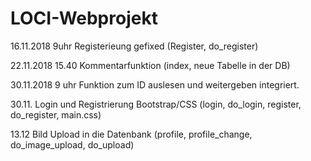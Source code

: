 # LOCI-Webprojekt

16.11.2018 9uhr
Registerieung gefixed (Register, do_register)

22.11.2018 15.40
Kommentarfunktion (index, neue Tabelle in der DB)

30.11.2018 9 uhr
Funktion zum ID auslesen und weitergeben integriert.

30.11. 
Login und Registrierung  Bootstrap/CSS (login, do_login, register, do_register, main.css)


13.12
Bild Upload in die Datenbank (profile, profile_change, do_image_upload, do_upload)
